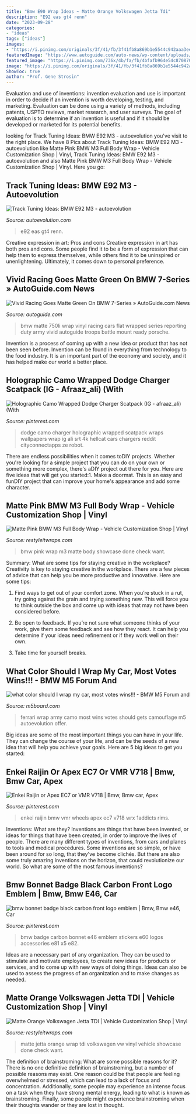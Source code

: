 ```yaml
---
title: "Bmw E90 Wrap Ideas ~ Matte Orange Volkswagen Jetta Tdi"
description: "E92 eas gt4 renn"
date: "2023-09-28"
categories:
- "ideas"
tags: ["ideas"]
images:
- "https://i.pinimg.com/originals/3f/41/fb/3f41fb8a869b1e5544c942aaa3eed650.jpg"
featuredImage: "https://www.autoguide.com/auto-news/wp-content/uploads/2010/07/vivid_bmw_11.jpg"
featured_image: "https://i.pinimg.com/736x/4b/fa/fb/4bfafb964e54c870870af3588e01ee0a.jpg"
image: "https://i.pinimg.com/originals/3f/41/fb/3f41fb8a869b1e5544c942aaa3eed650.jpg"
ShowToc: true
author: "Prof. Gene Strosin"
---
```



Evaluation and use of inventions:
invention evaluation and use is important in order to decide if an invention is worth developing, testing, and marketing. Evaluation can be done using a variety of methods, including patents, USPTO reviews, market research, and user surveys. The goal of evaluation is to determine if an invention is useful and if it should be developed or marketed for its potential benefits.

	

		
looking for Track Tuning Ideas: BMW E92 M3 - autoevolution you've visit to the right place. We have 8 Pics about Track Tuning Ideas: BMW E92 M3 - autoevolution like Matte Pink BMW M3 Full Body Wrap - Vehicle Customization Shop | Vinyl, Track Tuning Ideas: BMW E92 M3 - autoevolution and also Matte Pink BMW M3 Full Body Wrap - Vehicle Customization Shop | Vinyl. Here you go:
		
    
## Track Tuning Ideas: BMW E92 M3 - Autoevolution

<img loading=lazy src="https://s1.cdn.autoevolution.com/images/news/gallery/track-tuning-ideas-bmw-e92-m3-photo-gallery_2.jpg" onerror="this.onerror=null;this.src='https://tse2.mm.bing.net/th?id=OIP.RhsR5LamCx6ou0OW3NzOTAHaEo&amp;pid=15.1';" alt="Track Tuning Ideas: BMW E92 M3 - autoevolution">

_Source: autoevolution.com_

>e92 eas gt4 renn. 

	

Creative expression in art: Pros and cons
Creative expression in art has both pros and cons. Some people find it to be a form of expression that can help them to express themselves, while others find it to be uninspired or unenlightening. Ultimately, it comes down to personal preference.

    
## Vivid Racing Goes Matte Green On BMW 7-Series » AutoGuide.com News

<img loading=lazy src="https://www.autoguide.com/auto-news/wp-content/uploads/2010/07/vivid_bmw_11.jpg" onerror="this.onerror=null;this.src='https://tse3.mm.bing.net/th?id=OIP.LdRe4Eql-OqaBAng0b2snAHaE7&amp;pid=15.1';" alt="Vivid Racing Goes Matte Green On BMW 7-Series » AutoGuide.com News">

_Source: autoguide.com_

>bmw matte 750li wrap vinyl racing cars flat wrapped series reporting duty army vivid autoguide troops battle mount ready porsche. 

	

Invention is a process of coming up with a new idea or product that has not been seen before. Invention can be found in everything from technology to the food industry. It is an important part of the economy and society, and it has helped make our world a better place.

    
## Holographic Camo Wrapped Dodge Charger Scatpack (IG - Afraaz_ali) (With

<img loading=lazy src="https://i.pinimg.com/736x/4b/fa/fb/4bfafb964e54c870870af3588e01ee0a.jpg" onerror="this.onerror=null;this.src='https://tse4.mm.bing.net/th?id=OIP.C1zt4kVPKXoIgkiqpH4pHQHaEK&amp;pid=15.1';" alt="Holographic Camo Wrapped Dodge Charger Scatpack (IG - afraaz_ali) (With">

_Source: pinterest.com_

>dodge camo charger holographic wrapped scatpack wraps wallpapers wrap ig ali srt 4k hellcat cars chargers reddit cityconnectapps ze robot. 

	

There are endless possibilities when it comes toDIY projects. Whether you're looking for a simple project that you can do on your own or something more complex, there's aDIY project out there for you. Here are five ideas that will get you started:1. Make a doormat. This is an easy and funDIY project that can improve your home's appearance and add some character.

    
## Matte Pink BMW M3 Full Body Wrap - Vehicle Customization Shop | Vinyl

<img loading=lazy src="https://www.restyleitwraps.com/wp-content/uploads/2012/11/IMG_3228.jpg" onerror="this.onerror=null;this.src='https://tse4.mm.bing.net/th?id=OIP.QFhUwjCWDG1uj81NFMtYYAHaFj&amp;pid=15.1';" alt="Matte Pink BMW M3 Full Body Wrap - Vehicle Customization Shop | Vinyl">

_Source: restyleitwraps.com_

>bmw pink wrap m3 matte body showcase done check want. 

	

Summary: What are some tips for staying creative in the workplace?
Creativity is key to staying creative in the workplace. There are a few pieces of advice that can help you be more productive and innovative. Here are some tips:
1. Find ways to get out of your comfort zone. When you’re stuck in a rut, try going against the grain and trying something new. This will force you to think outside the box and come up with ideas that may not have been considered before.

2. Be open to feedback. If you’re not sure what someone thinks of your work, give them some feedback and see how they react. It can help you determine if your ideas need refinement or if they work well on their own.

3. Take time for yourself breaks.

    
## What Color Should I Wrap My Car, Most Votes Wins!!! - BMW M5 Forum And

<img loading=lazy src="https://www.m5board.com/vbulletin/attachments/e60-m5-e61-m5-touring-discussion/220505d1365197989-what-color-should-i-wrap-my-car-most-votes-wins-8c0af_camo.jpg" onerror="this.onerror=null;this.src='https://tse4.mm.bing.net/th?id=OIP.i7h1QFkaBaWl4oLrKlfLUQHaFm&amp;pid=15.1';" alt="what color should I wrap my car, most votes wins!!! - BMW M5 Forum and">

_Source: m5board.com_

>ferrari wrap army camo most wins votes should gets camouflage m5 autoevolution offer. 

	

Big ideas are some of the most important things you can have in your life. They can change the course of your life, and can be the seeds of a new idea that will help you achieve your goals. Here are 5 big ideas to get you started: 

    
## Enkei Raijin Or Apex EC7 Or VMR V718 | Bmw, Bmw Car, Apex

<img loading=lazy src="https://i.pinimg.com/originals/7b/bc/7f/7bbc7fc3eff2c2e79a732c04e602ccb0.jpg" onerror="this.onerror=null;this.src='https://tse2.mm.bing.net/th?id=OIP.AviQbHzqFtPZrerNO7JrqQHaE7&amp;pid=15.1';" alt="Enkei Raijin or Apex EC7 or VMR V718 | Bmw, Bmw car, Apex">

_Source: pinterest.com_

>enkei raijin bmw vmr wheels apex ec7 v718 wrx 1addicts rims. 

	

Inventions: What are they?
Inventions are things that have been invented, or ideas for things that have been created, in order to improve the lives of people. There are many different types of inventions, from cars and planes to tools and medical procedures. Some inventions are so simple, or have been around for so long, that they've become clichés. But there are also some truly amazing inventions on the horizon, that could revolutionize our world. So what are some of the most famous inventions?

    
## Bmw Bonnet Badge Black Carbon Front Logo Emblem | Bmw, Bmw E46, Car

<img loading=lazy src="https://i.pinimg.com/originals/3f/41/fb/3f41fb8a869b1e5544c942aaa3eed650.jpg" onerror="this.onerror=null;this.src='https://tse1.mm.bing.net/th?id=OIP.ifWLvmmiaPtYhuLt8s8gvwHaFj&amp;pid=15.1';" alt="bmw bonnet badge black carbon front logo emblem | Bmw, Bmw e46, Car">

_Source: pinterest.com_

>bmw badge carbon bonnet e46 emblem stickers e60 logos accessories e81 x5 e82. 

	

Ideas are a necessary part of any organization. They can be used to stimulate and motivate employees, to create new ideas for products or services, and to come up with new ways of doing things. Ideas can also be used to assess the progress of an organization and to make changes as needed.

    
## Matte Orange Volkswagen Jetta TDI | Vehicle Customization Shop | Vinyl

<img loading=lazy src="http://www.restyleitwraps.com/wp-content/uploads/2012/09/12152011234.jpg" onerror="this.onerror=null;this.src='https://tse4.mm.bing.net/th?id=OIP.yUq-95rlkUXIJQ--aCZsFgHaFj&amp;pid=15.1';" alt="Matte Orange Volkswagen Jetta TDI | Vehicle Customization Shop | Vinyl">

_Source: restyleitwraps.com_

>matte jetta orange wrap tdi volkswagen vw vinyl vehicle showcase done check want. 

	

The definition of brainstroming: What are some possible reasons for it?
There is no one definitive definition of brainstroming, but a number of possible reasons may exist. One reason could be that people are feeling overwhelmed or stressed, which can lead to a lack of focus and concentration. Additionally, some people may experience an intense focus on a task when they have strong mental energy, leading to what is known as brainstroming. Finally, some people might experience brainstroming when their thoughts wander or they are lost in thought.

